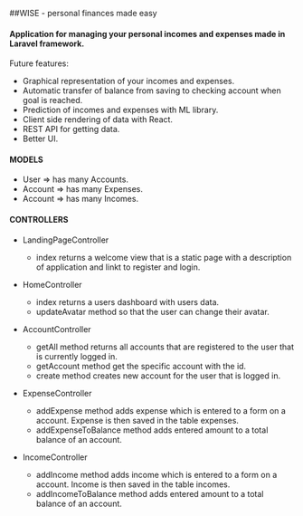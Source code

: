 ##WISE - personal finances made easy

#### Application for managing your personal incomes and expenses made in Laravel framework.

Future features:

- Graphical representation of your incomes and expenses.
- Automatic transfer of balance from saving to checking account when goal is reached.
- Prediction of incomes and expenses with ML library.
- Client side rendering of data with React.
- REST API for getting data.
- Better UI.

#### MODELS
- User => has many Accounts.
- Account => has many Expenses.
- Account => has many Incomes.

#### CONTROLLERS

- LandingPageController
    - index returns a welcome view that is a static page
     with a description of application and linkt to register and login.

- HomeController
    - index returns a users dashboard with users data.
    - updateAvatar method so that the user can change their avatar.
    
- AccountController
    - getAll method returns all accounts that are registered to the user that is currently logged in.
    - getAccount method get the specific account with the id.
    - create method creates new account for the user that is logged in.
    
- ExpenseController
    - addExpense method adds expense which is entered to a form on a account. Expense is then saved in the table expenses.
    - addExpenseToBalance method adds entered amount to a total balance of an account.
    
- IncomeController
    - addIncome method adds income which is entered to a form on a account. Income is then saved in the table incomes.
    - addIncomeToBalance method adds entered amount to a total balance of an account.